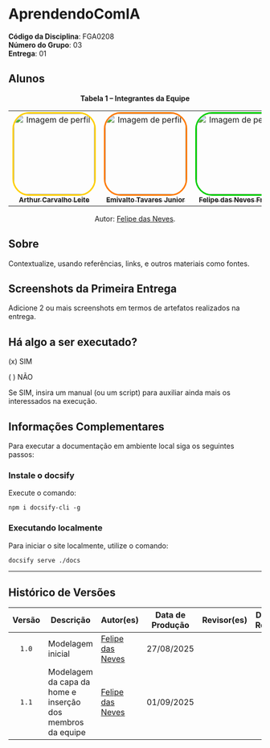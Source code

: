 # AprendendoComIA

**Código da Disciplina**: FGA0208<br>
**Número do Grupo**: 03<br>
**Entrega**: 01<br>

## Alunos

<div align="center">
  <p><strong>Tabela 1 – Integrantes da Equipe</strong></p>
  <table>
    <tr>
      <td align="center">
        <a href="https://github.com/Diaxiz">
          <img style="border-radius: 20%; border: 3px solid #ffcf00;" src="https://avatars.githubusercontent.com/u/170873899?v=4" width="160px" alt="Imagem de perfil"/>
          <br /><sub><b>Arthur Carvalho Leite</b></sub>
        </a><br />
      </td>
      <td align="center">
        <a href="https://github.com/F1reFinger">
          <img style="border-radius: 20%; border: 3px solid #ff7a00;" src="https://avatars.githubusercontent.com/u/138714054?v=4" width="160px" alt="Imagem de perfil"/>
          <br /><sub><b>Emivalto Tavares Junior</b></sub>
        </a><br />
      </td>
      <td align="center">
        <a href="https://github.com/IsraelThalles">
          <img style="border-radius: 20%; border: 3px solid #00cf00;" src="https://avatars.githubusercontent.com/u/62055315?v=4" width="160px" alt="Imagem de perfil"/>
          <br /><sub><b>Felipe das Neves Freire</b></sub>
        </a><br />
      </td>
      <td align="center">
        <a href="https://github.com/MatheusHenrickSantos">
          <img style="border-radius: 20%; border: 3px solid #526fff;" src="https://avatars.githubusercontent.com/u/116119327?v=4" width="160px" alt="Imagem de perfil"/>
          <br /><sub><b>Gabriel Lima</b></sub>
        </a><br />
      </td>
      <td align="center">
        <a href="https://github.com/Pabloserrapxx">
          <img style="border-radius: 20%; border: 3px solid #f68deaff;" src="https://avatars.githubusercontent.com/u/105813929?v=4" width="160px" alt="Imagem de perfil"/>
          <br /><sub><b>Leonardo de Melo Lima</b></sub>
        </a><br />
      </td>
      <td align="center">
        <a href="https://github.com/Pabloserrapxx">
          <img style="border-radius: 20%; border: 3px solid #1b2a2cff;" src="https://avatars.githubusercontent.com/u/164573233?v=4" width="160px" alt="Imagem de perfil"/>
          <br /><sub><b>Mateus Bastos</b></sub>
        </a><br />
      </td>
      <td align="center">
        <a href="https://github.com/Pabloserrapxx">
          <img style="border-radius: 20%; border: 3px solid #13ebf8;" src="https://avatars.githubusercontent.com/u/52254091?v=4" width="160px" alt="Imagem de perfil"/>
          <br /><sub><b>Pedro Fonseca Cruz</b></sub>
        </a><br />
      </td>
      <td align="center">
        <a href="https://github.com/Pabloserrapxx">
          <img style="border-radius: 20%; border: 3px solid #2dec26;" src="https://avatars.githubusercontent.com/u/3912810?v=4" width="160px" alt="Imagem de perfil"/>
          <br /><sub><b>Samuel Afonso Santos</b></sub>
        </a><br />
      </td>
      <td align="center">
        <a href="https://github.com/Pabloserrapxx">
          <img style="border-radius: 20%; border: 3px solid #8dec66;" src="https://avatars.githubusercontent.com/u/118318004?v=4" width="160px" alt="Imagem de perfil"/>
          <br /><sub><b>Vitor Bessa</b></sub>
        </a><br />
      </td>
    </tr>
  </table>
  <p>Autor: <a href="https://github.com/FelipeFreire-gf">Felipe das Neves</a>.</p>
</div>


## Sobre 
Contextualize, usando referências, links, e outros materiais como fontes.

## Screenshots da Primeira Entrega
Adicione 2 ou mais screenshots em termos de artefatos realizados na entrega.

## Há algo a ser executado?

(x) SIM

( ) NÃO

Se SIM, insira um manual (ou um script) para auxiliar ainda mais os interessados na execução.

## Informações Complementares 

Para executar a documentação em ambiente local siga os seguintes passos:

### Instale o docsify

Execute o comando:

```shell
npm i docsify-cli -g
```

### Executando localmente

Para iniciar o site localmente, utilize o comando:

```shell
docsify serve ./docs
```
---

## Histórico de Versões

| Versão | Descrição | Autor(es) | Data de Produção | Revisor(es) | Data de Revisão | Incremento do Revisor|
| :----: | --------- | --------- | :--------------: | ----------- | :-------------: | :-------------: |
| `1.0` | Modelagem inicial | [Felipe das Neves](https://github.com/FelipeFreire-gf) | 27/08/2025 | | | |
| `1.1` | Modelagem da capa da home e inserção dos membros da equipe | [Felipe das Neves](https://github.com/FelipeFreire-gf) | 01/09/2025 | | | |